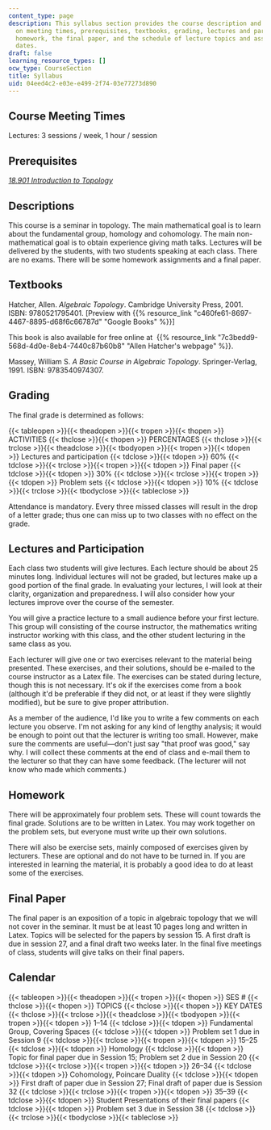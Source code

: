 ```yaml
---
content_type: page
description: This syllabus section provides the course description and information
  on meeting times, prerequisites, textbooks, grading, lectures and participation,
  homework, the final paper, and the schedule of lecture topics and assignment due
  dates.
draft: false
learning_resource_types: []
ocw_type: CourseSection
title: Syllabus
uid: 04eed4c2-e03e-e499-2f74-03e77273d890
---
```

## Course Meeting Times

Lectures: 3 sessions / week, 1 hour / session

## Prerequisites

[*18.901 Introduction to Topology*](/courses/18-901-introduction-to-topology-fall-2004)

## Descriptions

This course is a seminar in topology. The main mathematical goal is to learn about the fundamental group, homology and cohomology. The main non-mathematical goal is to obtain experience giving math talks. Lectures will be delivered by the students, with two students speaking at each class. There are no exams. There will be some homework assignments and a final paper.

## Textbooks

Hatcher, Allen. *Algebraic Topology*. Cambridge University Press, 2001. ISBN: 9780521795401. \[Preview with {{% resource_link "c460fe61-8697-4467-8895-d68f6c66787d" "Google Books" %}}\]

This book is also available for free online at  {{% resource_link "7c3bedd9-568d-4d0e-8eb4-7440c87b60b8" "Allen Hatcher's webpage" %}}.

Massey, William S. *A Basic Course in Algebraic Topology*. Springer-Verlag, 1991. ISBN: 9783540974307.

## Grading

The final grade is determined as follows:

{{< tableopen >}}{{< theadopen >}}{{< tropen >}}{{< thopen >}}
ACTIVITIES
{{< thclose >}}{{< thopen >}}
PERCENTAGES
{{< thclose >}}{{< trclose >}}{{< theadclose >}}{{< tbodyopen >}}{{< tropen >}}{{< tdopen >}}
Lectures and participation
{{< tdclose >}}{{< tdopen >}}
60%
{{< tdclose >}}{{< trclose >}}{{< tropen >}}{{< tdopen >}}
Final paper
{{< tdclose >}}{{< tdopen >}}
30%
{{< tdclose >}}{{< trclose >}}{{< tropen >}}{{< tdopen >}}
Problem sets
{{< tdclose >}}{{< tdopen >}}
10%
{{< tdclose >}}{{< trclose >}}{{< tbodyclose >}}{{< tableclose >}}

Attendance is mandatory. Every three missed classes will result in the drop of a letter grade; thus one can miss up to two classes with no effect on the grade.

## Lectures and Participation

Each class two students will give lectures. Each lecture should be about 25 minutes long. Individual lectures will not be graded, but lectures make up a good portion of the final grade. In evaluating your lectures, I will look at their clarity, organization and preparedness. I will also consider how your lectures improve over the course of the semester.

You will give a practice lecture to a small audience before your first lecture. This group will consisting of the course instructor, the mathematics writing instructor working with this class, and the other student lecturing in the same class as you.

Each lecturer will give one or two exercises relevant to the material being presented. These exercises, and their solutions, should be e-mailed to the course instructor as a Latex file. The exercises can be stated during lecture, though this is not necessary. It's ok if the exercises come from a book (although it'd be preferable if they did not, or at least if they were slightly modified), but be sure to give proper attribution.

As a member of the audience, I'd like you to write a few comments on each lecture you observe. I'm not asking for any kind of lengthy analysis; it would be enough to point out that the lecturer is writing too small. However, make sure the comments are useful—don't just say "that proof was good," say why. I will collect these comments at the end of class and e-mail them to the lecturer so that they can have some feedback. (The lecturer will not know who made which comments.)

## Homework

There will be approximately four problem sets. These will count towards the final grade. Solutions are to be written in Latex. You may work together on the problem sets, but everyone must write up their own solutions.

There will also be exercise sets, mainly composed of exercises given by lecturers. These are optional and do not have to be turned in. If you are interested in learning the material, it is probably a good idea to do at least some of the exercises.

## Final Paper

The final paper is an exposition of a topic in algebraic topology that we will not cover in the seminar. It must be at least 10 pages long and written in Latex. Topics will be selected for the papers by session 15. A first draft is due in session 27, and a final draft two weeks later. In the final five meetings of class, students will give talks on their final papers.

## Calendar

{{< tableopen >}}{{< theadopen >}}{{< tropen >}}{{< thopen >}}
SES #
{{< thclose >}}{{< thopen >}}
TOPICS
{{< thclose >}}{{< thopen >}}
KEY DATES
{{< thclose >}}{{< trclose >}}{{< theadclose >}}{{< tbodyopen >}}{{< tropen >}}{{< tdopen >}}
1–14
{{< tdclose >}}{{< tdopen >}}
Fundamental Group, Covering Spaces
{{< tdclose >}}{{< tdopen >}}
Problem set 1 due in Session 9
{{< tdclose >}}{{< trclose >}}{{< tropen >}}{{< tdopen >}}
15–25
{{< tdclose >}}{{< tdopen >}}
Homology
{{< tdclose >}}{{< tdopen >}}
Topic for final paper due in Session 15; Problem set 2 due in Session 20
{{< tdclose >}}{{< trclose >}}{{< tropen >}}{{< tdopen >}}
26–34
{{< tdclose >}}{{< tdopen >}}
Cohomology, Poincare Duality
{{< tdclose >}}{{< tdopen >}}
First draft of paper due in Session 27; Final draft of paper due is Session 32
{{< tdclose >}}{{< trclose >}}{{< tropen >}}{{< tdopen >}}
35–39
{{< tdclose >}}{{< tdopen >}}
Student Presentations of their final papers
{{< tdclose >}}{{< tdopen >}}
Problem set 3 due in Session 38
{{< tdclose >}}{{< trclose >}}{{< tbodyclose >}}{{< tableclose >}}